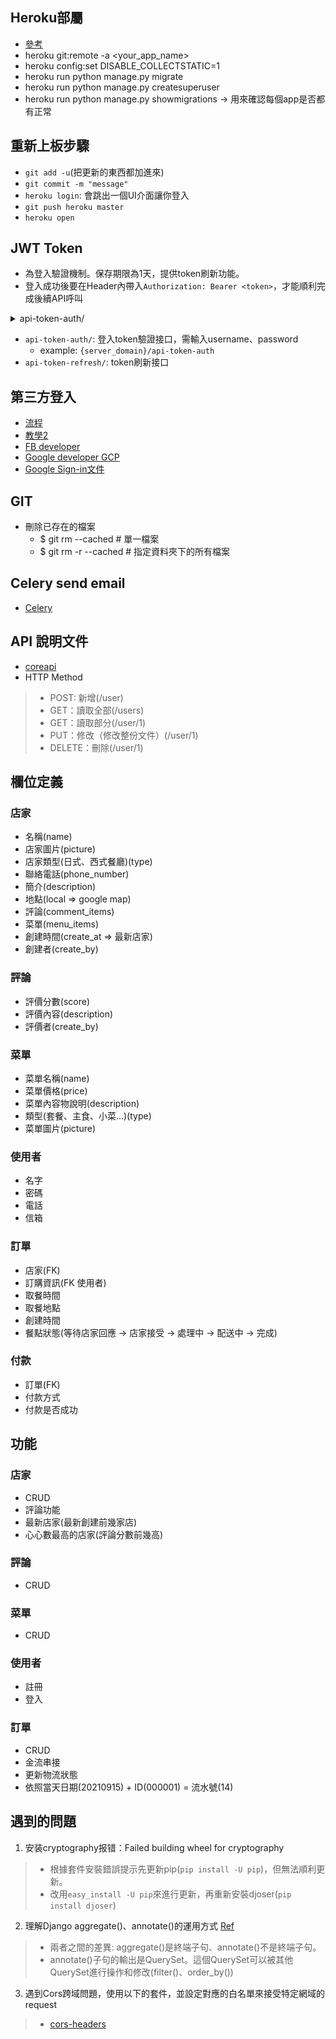 ## Heroku部屬
- [參考](https://github.com/s9891326/django-tutorial-for-programmers-uranusjr/blob/1.8/24-deploy-to-heroku.md)
- heroku git:remote -a <your_app_name>
- heroku config:set DISABLE_COLLECTSTATIC=1
- heroku run python manage.py migrate
- heroku run python manage.py createsuperuser
- heroku run python manage.py showmigrations  -> 用來確認每個app是否都有正常

## 重新上板步驟
- `git add -u`(把更新的東西都加進來) 
- `git commit -m "message"`
- `heroku login`: 會跳出一個UI介面讓你登入
- `git push heroku master`
- `heroku open`

## JWT Token
- 為登入驗證機制。保存期限為1天，提供token刷新功能。
- 登入成功後要在Header內帶入`Authorization: Bearer <token>`，才能順利完成後續API呼叫

<details>
<summary>api-token-auth/</summary>

- 登入token驗證接口

    | 項目 | 說明 |
    |------|-----|
    | API URL | {server_domain}/api-token-auth/ |
    | method | POST(階層資料) |
    
</details>

- `api-token-auth/`: 登入token驗證接口，需輸入username、password
    - example: `{server_domain}/api-token-auth`
- `api-token-refresh/`: token刷新接口

## 第三方登入
- [流程](https://blog.hanklu.tw/post/2020/spa-api-social-loign/)
- [教學2](https://www.section.io/engineering-education/django-google-oauth/)
- [FB developer](https://developers.facebook.com/apps/1001993363887699/settings/basic/)
- [Google developer GCP](https://console.cloud.google.com/apis/credentials/oauthclient/122455133186-drprmpo7inpbpdp8j9fdnodn46hqslct.apps.googleusercontent.com?project=solar-haven-320806)
- [Google Sign-in文件](https://developers.google.com/identity/sign-in/web/sign-in)

## GIT
- 刪除已存在的檔案
    - $ git rm --cached <file>         # 單一檔案
    - $ git rm -r --cached <folder>    # 指定資料夾下的所有檔案

## Celery send email
- [Celery](https://tw511.com/a/01/33541.html)

## API 說明文件
- [coreapi](https://blog.csdn.net/weixin_42289273/article/details/110273877)
- HTTP Method
> - POST: 新增(/user)
> - GET：讀取全部(/users)
> - GET：讀取部分(/user/1)
> - PUT：修改（修改整份文件）(/user/1)
> - DELETE：刪除(/user/1)

## 欄位定義
### 店家
- 名稱(name)
- 店家圖片(picture)
- 店家類型(日式、西式餐廳)(type)
- 聯絡電話(phone_number)
- 簡介(description)
- 地點(local => google map)
- 評論(comment_items)
- 菜單(menu_items)
- 創建時間(create_at => 最新店家)
- 創建者(create_by)

### 評論
- 評價分數(score)
- 評價內容(description)
- 評價者(create_by)

### 菜單
- 菜單名稱(name)
- 菜單價格(price)
- 菜單內容物說明(description)
- 類型(套餐、主食、小菜...)(type)
- 菜單圖片(picture)

### 使用者
- 名字
- 密碼
- 電話
- 信箱 
 

### 訂單
- 店家(FK)
- 訂購資訊(FK 使用者)
- 取餐時間
- 取餐地點
- 創建時間
- 餐點狀態(等待店家回應 -> 店家接受 -> 處理中 -> 配送中 -> 完成)

### 付款
- 訂單(FK)
- 付款方式
- 付款是否成功

## 功能
### 店家
- CRUD
- 評論功能
- 最新店家(最新創建前幾家店)
- 心心數最高的店家(評論分數前幾高)

### 評論
- CRUD

### 菜單
- CRUD

### 使用者
- 註冊
- 登入

### 訂單
- CRUD
- 金流串接
- 更新物流狀態
- 依照當天日期(20210915) + ID(000001) = 流水號(14)

## 遇到的問題
1. 安装cryptography报错：Failed building wheel for cryptography
> - 根據套件安裝錯誤提示先更新pip(`pip install -U pip`)，但無法順利更新。
> - 改用`easy_install -U pip`來進行更新，再重新安裝djoser(`pip install djoser`)
2. 理解Django aggregate()、annotate()的運用方式 [Ref](https://docs.djangoproject.com/zh-hans/3.2/topics/db/aggregation/)
> - 兩者之間的差異: aggregate()是終端子句、annotate()不是終端子句。
> - annotate()子句的輸出是QuerySet。這個QuerySet可以被其他QuerySet進行操作和修改(filter()、order_by())
3. 遇到Cors跨域問題，使用以下的套件，並設定對應的白名單來接受特定網域的request
> - [cors-headers](https://github.com/adamchainz/django-cors-headers)

